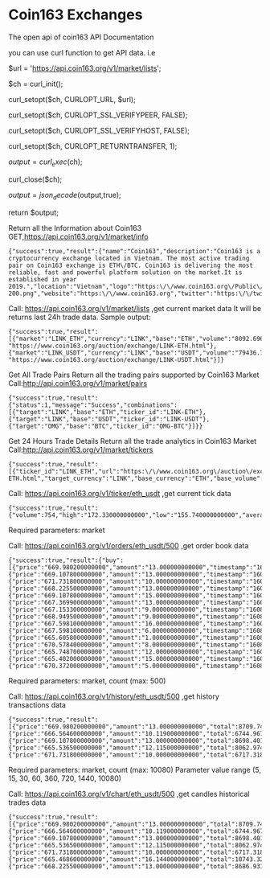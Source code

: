# Coin163 Exchanges
The open api of coin163
API Documentation

you can use curl function to get API data. i.e


$url = 'https://api.coin163.org/v1/market/lists';

$ch = curl_init();

curl_setopt($ch, CURLOPT_URL, $url);

curl_setopt($ch, CURLOPT_SSL_VERIFYPEER, FALSE);

curl_setopt($ch, CURLOPT_SSL_VERIFYHOST, FALSE);

curl_setopt($ch, CURLOPT_RETURNTRANSFER, 1);

$output = curl_exec($ch);

curl_close($ch);

$output = json_decode($output,true);

return $output;

Return all the Information about Coin163
GET,https://api.coin163.org/v1/market/info
```
{"success":true,"result":{"name":"Coin163","description":"Coin163 is a cryptocurrency exchange located in Vietnam. The most active trading pair on Coin163 exchange is ETH\/BTC. Coin163 is delivering the most reliable, fast and powerful platform solution on the market.It is established in year 2019.","location":"Vietnam","logo":"https:\/\/www.coin163.org\/Public\/Home\/images\/logo-200.png","website":"https:\/\/www.coin163.org","twitter":"https:\/\/twitter.com\/Coin163Org","telegram":"https:\/\/t.me\/Coin163_Community","email":"support@coin163.org"}}
```

Call: https://api.coin163.org/v1/market/lists ,get current market data
It will be returns last 24h trade data. Sample output:
```
{"success":true,"result":[{"market":"LINK_ETH","currency":"LINK","base":"ETH","volume":"8092.696000000000","high":"0.021654800000","low":"0.020729210000","price":"0.021567180000","average":"0.021567180000","percent":0.04274294844561007,"timestamp":1608347747,"url": "https://www.coin163.org/auction/exchange/LINK-ETH.html"},{"market":"LINK_USDT","currency":"LINK","base":"USDT","volume":"79436.762000000000","high":"14.117698210000","low":"13.446719510000","price":"14.018644130000","average":"14.018644130000","percent":0.047527485714684424,"timestamp":1608347747,"url": "https://www.coin163.org/auction/exchange/LINK-USDT.html"}]}
```

Get All Trade Pairs
Return all the trading pairs supported by Coin163 Market
Call:http://api.coin163.org/v1/market/pairs
```
{"success":true,"result":{"status":1,"message":"Success","combinations":[{"target":"LINK","base":"ETH","ticker_id":"LINK-ETH"},{"target":"LINK","base":"USDT","ticker_id":"LINK-USDT"},{"target":"OMG","base":"BTC","ticker_id":"OMG-BTC"}]}}
```

Get 24 Hours Trade Details
Return all the trade analytics in Coin163 Market
Call:http://api.coin163.org/v1/market/tickers
```
{"success":true,"result":[{"ticker_id":"LINK_ETH","url":"https:\/\/www.coin163.org\/auction\/exchange\/LINK-ETH.html","target_currency":"LINK","base_currency":"ETH","base_volume":"6623.647000000000","high":"0.016371840000","low":"0.015549560000","bid":"0.015693090000","ask":"0.015721350000","last_price":"0.016177850000"}]}
```


Call: https://api.coin163.org/v1/ticker/eth_usdt ,get current tick data
```
{"success":true,"result":{"volume":754,"high":"172.330000000000","low":"155.740000000000","average":4.932997347480105,"open":"155.740000000000","price":161.71652173913043,"timestamp":1594140778}}
```

Required parameters: market

Call: https://api.coin163.org/v1/orders/eth_usdt/500  ,get order book data
```
{"success":true,"result":{"buy":[{"price":"669.980200000000","amount":"13.000000000000","timestamp":"1608346929"},{"price":"669.107800000000","amount":"13.000000000000","timestamp":"1608346474"},{"price":"671.731800000000","amount":"10.000000000000","timestamp":"1608345492"},{"price":"668.225500000000","amount":"13.000000000000","timestamp":"1608346964"},{"price":"669.107800000000","amount":"15.000000000000","timestamp":"1608347312"},{"price":"667.369900000000","amount":"13.000000000000","timestamp":"1608346671"},{"price":"667.153300000000","amount":"9.000000000000","timestamp":"1608347303"},{"price":"668.949500000000","amount":"9.000000000000","timestamp":"1608345504"},{"price":"667.598100000000","amount":"16.000000000000","timestamp":"1608345438"},{"price":"667.598100000000","amount":"6.000000000000","timestamp":"1608346355"},{"price":"665.605800000000","amount":"1.000000000000","timestamp":"1608345474"},{"price":"670.578400000000","amount":"8.000000000000","timestamp":"1608345798"},{"price":"665.748700000000","amount":"12.000000000000","timestamp":"1608346413"},{"price":"665.402000000000","amount":"15.000000000000","timestamp":"1608346791"},{"price":"670.372000000000","amount":"5.000000000000","timestamp":"1608346332"}]}}
```

Required parameters: market, count (max: 500)

Call: https://api.coin163.org/v1/history/eth_usdt/500 ,get history transactions data
```
{"success":true,"result":[{"price":"669.980200000000","amount":"13.000000000000","total":8709.7426,"type":"buy","timestamp":"1608346929"},{"price":"666.564600000000","amount":"10.119000000000","total":6744.9671874000005,"type":"sell","timestamp":"1608346700"},{"price":"669.107800000000","amount":"13.000000000000","total":8698.4014,"type":"buy","timestamp":"1608346474"},{"price":"665.536500000000","amount":"12.115000000000","total":8062.974697500001,"type":"sell","timestamp":"1608345505"},{"price":"671.731800000000","amount":"10.000000000000","total":6717.318,"type":"buy","timestamp":"1608345492"}]}}
```



Required parameters: market, count (max: 10080) Parameter value range (5, 15, 30, 60, 360, 720, 1440, 10080)

Call: https://api.coin163.org/v1/chart/eth_usdt/500 ,get candles historical trades data

```
{"success":true,"result":[{"price":"669.980200000000","amount":"13.000000000000","total":8709.7426,"type":"buy","timestamp":"1608346929"},{"price":"666.564600000000","amount":"10.119000000000","total":6744.9671874000005,"type":"sell","timestamp":"1608346700"},{"price":"669.107800000000","amount":"13.000000000000","total":8698.4014,"type":"buy","timestamp":"1608346474"},{"price":"665.536500000000","amount":"12.115000000000","total":8062.974697500001,"type":"sell","timestamp":"1608345505"},{"price":"671.731800000000","amount":"10.000000000000","total":6717.318,"type":"buy","timestamp":"1608345492"},{"price":"665.468600000000","amount":"16.144000000000","total":10743.3250784,"type":"sell","timestamp":"1608347187"},{"price":"668.225500000000","amount":"13.000000000000","total":8686.9315,"type":"buy","timestamp":"1608346964"}]}}
```





			
